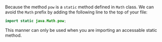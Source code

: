 Because the method `pow` is a `static` method defined in `Math` class. We can avoid the `Math` prefix by adding the following line to the top of your file:

```java
import static java.Math.pow;
```

This manner can only be used when you are importing an accessable static method.